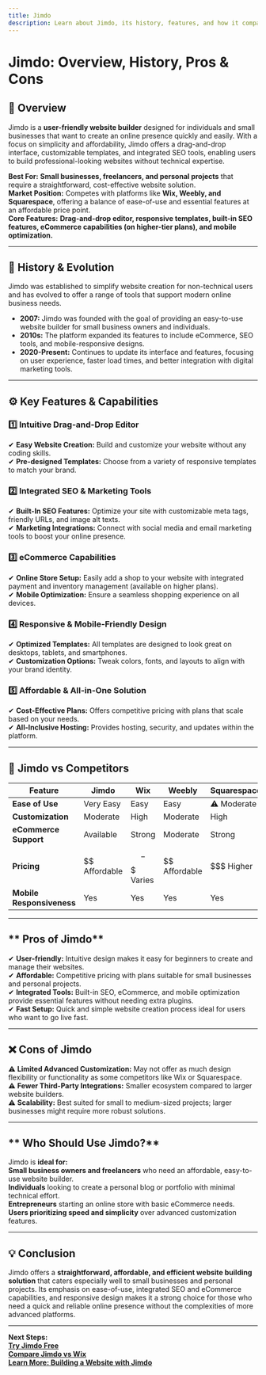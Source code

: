 ```yaml
---
title: Jimdo
description: Learn about Jimdo, its history, features, and how it compares to other website builders.
---
```


# **Jimdo: Overview, History, Pros & Cons**

## **📌 Overview**  
Jimdo is a **user-friendly website builder** designed for individuals and small businesses that want to create an online presence quickly and easily. With a focus on simplicity and affordability, Jimdo offers a drag-and-drop interface, customizable templates, and integrated SEO tools, enabling users to build professional-looking websites without technical expertise.

 **Best For:** **Small businesses, freelancers, and personal projects** that require a straightforward, cost-effective website solution.  
 **Market Position:** Competes with platforms like **Wix, Weebly, and Squarespace**, offering a balance of ease-of-use and essential features at an affordable price point.  
 **Core Features:** **Drag-and-drop editor, responsive templates, built-in SEO features, eCommerce capabilities (on higher-tier plans), and mobile optimization.**

---

## **📜 History & Evolution**  
Jimdo was established to simplify website creation for non-technical users and has evolved to offer a range of tools that support modern online business needs.

- **2007:** Jimdo was founded with the goal of providing an easy-to-use website builder for small business owners and individuals.
- **2010s:** The platform expanded its features to include eCommerce, SEO tools, and mobile-responsive designs.
- **2020-Present:** Continues to update its interface and features, focusing on user experience, faster load times, and better integration with digital marketing tools.

---

## **⚙️ Key Features & Capabilities**

### **1️⃣ Intuitive Drag-and-Drop Editor**  
✔ **Easy Website Creation:** Build and customize your website without any coding skills.  
✔ **Pre-designed Templates:** Choose from a variety of responsive templates to match your brand.

### **2️⃣ Integrated SEO & Marketing Tools**  
✔ **Built-In SEO Features:** Optimize your site with customizable meta tags, friendly URLs, and image alt texts.  
✔ **Marketing Integrations:** Connect with social media and email marketing tools to boost your online presence.

### **3️⃣ eCommerce Capabilities**  
✔ **Online Store Setup:** Easily add a shop to your website with integrated payment and inventory management (available on higher plans).  
✔ **Mobile Optimization:** Ensure a seamless shopping experience on all devices.

### **4️⃣ Responsive & Mobile-Friendly Design**  
✔ **Optimized Templates:** All templates are designed to look great on desktops, tablets, and smartphones.  
✔ **Customization Options:** Tweak colors, fonts, and layouts to align with your brand identity.

### **5️⃣ Affordable & All-in-One Solution**  
✔ **Cost-Effective Plans:** Offers competitive pricing with plans that scale based on your needs.  
✔ **All-Inclusive Hosting:** Provides hosting, security, and updates within the platform.

---

## **🔄 Jimdo vs Competitors**

| Feature                   | Jimdo          | Wix              | Weebly           | Squarespace      |
|---------------------------|----------------|------------------|------------------|------------------|
| **Ease of Use**           |  Very Easy   |  Easy          |  Easy          | ⚠ Moderate      |
| **Customization**         |  Moderate    |  High          |  Moderate      |  High          |
| **eCommerce Support**     |  Available   |  Strong        |  Moderate      |  Strong        |
| **Pricing**               | $$ Affordable  | $$-$$$ Varies    | $$ Affordable    | $$$ Higher      |
| **Mobile Responsiveness** |  Yes         |  Yes          |  Yes          |  Yes           |

---

## ** Pros of Jimdo**  
✔ **User-friendly:** Intuitive design makes it easy for beginners to create and manage their websites.  
✔ **Affordable:** Competitive pricing with plans suitable for small businesses and personal projects.  
✔ **Integrated Tools:** Built-in SEO, eCommerce, and mobile optimization provide essential features without needing extra plugins.  
✔ **Fast Setup:** Quick and simple website creation process ideal for users who want to go live fast.

---

## **❌ Cons of Jimdo**  
⚠ **Limited Advanced Customization:** May not offer as much design flexibility or functionality as some competitors like Wix or Squarespace.  
⚠ **Fewer Third-Party Integrations:** Smaller ecosystem compared to larger website builders.  
⚠ **Scalability:** Best suited for small to medium-sized projects; larger businesses might require more robust solutions.

---

## ** Who Should Use Jimdo?**  
Jimdo is **ideal for:**  
 **Small business owners and freelancers** who need an affordable, easy-to-use website builder.  
 **Individuals** looking to create a personal blog or portfolio with minimal technical effort.  
 **Entrepreneurs** starting an online store with basic eCommerce needs.  
 **Users prioritizing speed and simplicity** over advanced customization features.

---

## **💡 Conclusion**  
Jimdo offers a **straightforward, affordable, and efficient website building solution** that caters especially well to small businesses and personal projects. Its emphasis on ease-of-use, integrated SEO and eCommerce capabilities, and responsive design makes it a strong choice for those who need a quick and reliable online presence without the complexities of more advanced platforms.

---

 **Next Steps:**  
 **[Try Jimdo Free](https://www.jimdo.com/)**  
 **[Compare Jimdo vs Wix](#)**  
 **[Learn More: Building a Website with Jimdo](#)**

